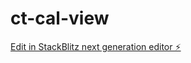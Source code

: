 # ct-cal-view

[Edit in StackBlitz next generation editor ⚡️](https://stackblitz.com/~/github.com/youmusthaveit/ct-cal-view)